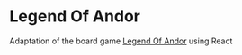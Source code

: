 # Legend Of Andor
Adaptation of the board game [Legend Of Andor](http://legendsofandor.com/) using React 
